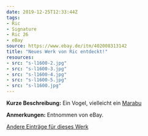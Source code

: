 ```yaml
---
date: 2019-12-25T12:33:44Z
tags:
- Ric
- Signature
- Ric 26
- eBay
source: https://www.ebay.de/itm/402008313142
title: "Neues Werk von Ric entdeckt!"
resources:
- src: "s-l1600-2.jpg"
- src: "s-l1600-3.jpg"
- src: "s-l1600-4.jpg"
- src: "s-l1600-5.jpg"
- src: "s-l1600.jpg"
---
```


**Kurze Beschreibung:** Ein Vogel, vielleicht ein [Marabu](https://en.wikipedia.org/wiki/Marabou_stork)

**Anmerkungen:** Entnommen von eBay.

[Andere Einträge für dieses Werk](/tags/ric-26)
